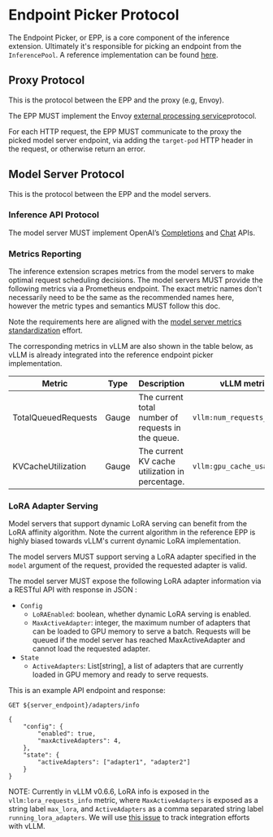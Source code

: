 # Endpoint Picker Protocol

The Endpoint Picker, or EPP, is a core component of the inference extension. Ultimately it's
responsible for picking an endpoint from the `InferencePool`. A reference implementation can be
found [here](../../../pkg/ext-proc/).

## Proxy Protocol

This is the protocol between the EPP and the proxy (e.g, Envoy).

The EPP MUST implement the Envoy
[external processing service](https://www.envoyproxy.io/docs/envoy/latest/api-v3/service/ext_proc/v3/external_processor)protocol.

For each HTTP request, the EPP MUST communicate to the proxy the picked model server endpoint, via
adding the `target-pod` HTTP header in the request, or otherwise return an error.

## Model Server Protocol

This is the protocol between the EPP and the model servers.

### Inference API Protocol

The model server MUST implement OpenAI’s [Completions](https://platform.openai.com/docs/api-reference/completions)
and [Chat](https://platform.openai.com/docs/api-reference/chat) APIs.

### Metrics Reporting

The inference extension scrapes metrics from the model servers to make optimal request scheduling
decisions. The model servers MUST provide the following metrics via a Prometheus endpoint. The exact
metric names don't necessarily need to be the same as the recommended names here, however the
metric types and semantics MUST follow this doc.

Note the requirements here are aligned with the
[model server metrics standardization](https://docs.google.com/document/d/1SpSp1E6moa4HSrJnS4x3NpLuj88sMXr2tbofKlzTZpk)
effort.

The corresponding metrics in vLLM are also shown in the table below, as vLLM is already integrated
into the reference endpoint picker implementation.

| Metric | Type | Description | vLLM metric |
| ----- | ---- | ---- | ---- |
| TotalQueuedRequests         | Gauge     | The current total number of requests in the queue.| `vllm:num_requests_waiting`|
| KVCacheUtilization| Gauge     | The current KV cache utilization in percentage.| `vllm:gpu_cache_usage_perc`|


### LoRA Adapter Serving

Model servers that support dynamic LoRA serving can benefit from the LoRA affinity algorithm. Note
the current algorithm in the reference EPP is highly biased towards vLLM's current dynamic LoRA 
implementation.

The model servers MUST support serving a LoRA adapter specified in the `model` argument of the
request, provided the requested adapter is valid.

The model server MUST expose the following LoRA adapter information via a RESTful API with response
in JSON :

* `Config` 
  * `LoRAEnabled`: boolean, whether dynamic LoRA serving is enabled.
  *  `MaxActiveAdapter`: integer, the maximum number of adapters that can be loaded to GPU memory to
  serve a batch. Requests will be queued if the model server has reached MaxActiveAdapter and cannot
  load the requested adapter. 
* `State`
  * `ActiveAdapters`: List[string], a list of adapters that are currently loaded in GPU memory and
  ready to serve requests.

This is an example API endpoint and response:
```
GET ${server_endpoint}/adapters/info
```

```
{
    "config": {
        "enabled": true,
        "maxActiveAdapters": 4,
    },
    "state": {
        "activeAdapters": ["adapter1", "adapter2"]
    }
}
```

NOTE: Currently in vLLM v0.6.6, LoRA info is exposed in the `vllm:lora_requests_info` metric, where
`MaxActiveAdapters` is exposed as a string label `max_lora`, and `ActiveAdapters` as a comma
separated string label `running_lora_adapters`. We will use [this issue](https://github.com/vllm-project/vllm/issues/10086)
to track integration efforts with vLLM.